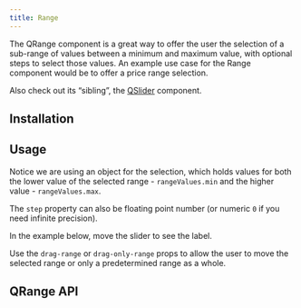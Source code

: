 ```yaml
---
title: Range
---
```

The QRange component is a great way to offer the user the selection of a sub-range of values between a minimum and maximum value, with optional steps to select those values. An example use case for the Range component would be to offer a price range selection.

Also check out its “sibling”, the [QSlider](/vue-components/slider) component.

## Installation
<doc-installation components="QRange" />

## Usage
Notice we are using an object for the selection, which holds values for both the lower value of the selected range - `rangeValues.min` and the higher value - `rangeValues.max`.

<doc-example title="Standard" file="QRange/Standard" />

<doc-example title="With Step" file="QRange/Step" />

The `step` property can also be floating point number (or numeric `0` if you need infinite precision).

<doc-example title="Floating point" file="QRange/FloatingPoint" />

In the example below, move the slider to see the label.

<doc-example title="With label" file="QRange/Label" />

<doc-example title="Snaps to steps" file="QRange/Snap" />

<doc-example title="Markers" file="QRange/Markers" />

<doc-example title="Always display label" file="QRange/LabelAlways" />

Use the `drag-range` or `drag-only-range` props to allow the user to move the selected range or only a predetermined range as a whole.

<doc-example title="Drag range" file="QRange/Drag" />

<doc-example title="Drag range + snap to step" file="QRange/DragSnap" />

<doc-example title="Drag only range (fixed interval)" file="QRange/DragOnly" />

<doc-example title="Dark" file="QRange/Dark" dark />

<doc-example title="Lazy input" file="QRange/Lazy" />

<doc-example title="Readonly" file="QRange/Readonly" />

<doc-example title="Disable" file="QRange/Disable" />

<doc-example title="Usage with a list" file="QRange/List" />

## QRange API
<doc-api file="QRange" />
